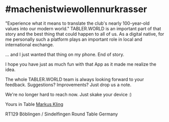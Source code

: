 # **#machenistwiewollennurkrasser**

"Experience what it means to translate the club's nearly 100-year-old values into our modern world." TABLER.WORLD is an important part of that story and the best thing that could happen to all of us. As a digital native, for me personally such a platform plays an important role in local and international exchange.

... and I just wanted that thing on my phone. End of story.

I hope you have just as much fun with that App as it made me realize the idea.

The whole TABLER.WORLD team is always looking forward to your feedback. Suggestions? Improvements? Just drop us a note.

We're no longer hard to reach now. Just skake your device :)

Yours in Table
[Markus Kling](tablerworld:/member?id=14225)

RT129 Böblingen / Sindelfingen
Round Table Germany